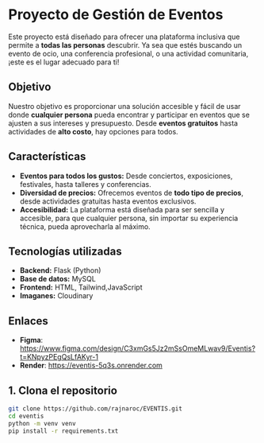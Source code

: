 # Proyecto de Gestión de Eventos

Este proyecto está diseñado para ofrecer una plataforma inclusiva que permite a **todas las personas** descubrir. Ya sea que estés buscando un evento de ocio, una conferencia profesional, o una actividad comunitaria, ¡este es el lugar adecuado para ti!

## Objetivo

Nuestro objetivo es proporcionar una solución accesible y fácil de usar donde **cualquier persona** pueda encontrar y participar en eventos que se ajusten a sus intereses y presupuesto. Desde **eventos gratuitos** hasta actividades de **alto costo**, hay opciones para todos.

## Características

- **Eventos para todos los gustos:** Desde conciertos, exposiciones, festivales, hasta talleres y conferencias.
- **Diversidad de precios:** Ofrecemos eventos de **todo tipo de precios**, desde actividades gratuitas hasta eventos exclusivos.
- **Accesibilidad:** La plataforma está diseñada para ser sencilla y accesible, para que cualquier persona, sin importar su experiencia técnica, pueda aprovecharla al máximo.

## Tecnologías utilizadas

- **Backend:** Flask (Python)
- **Base de datos:** MySQL
- **Frontend:** HTML, Tailwind,JavaScript
- **Imaganes:** Cloudinary

## Enlaces
- **Figma**: https://www.figma.com/design/C3xmGs5Jz2mSsOmeMLwav9/Eventis?t=KNpyzPEgQsLfAKyr-1
- **Render**: https://eventis-5q3s.onrender.com

## 1. Clona el repositorio
```bash
git clone https://github.com/rajnaroc/EVENTIS.git
cd eventis
python -m venv venv
pip install -r requirements.txt

